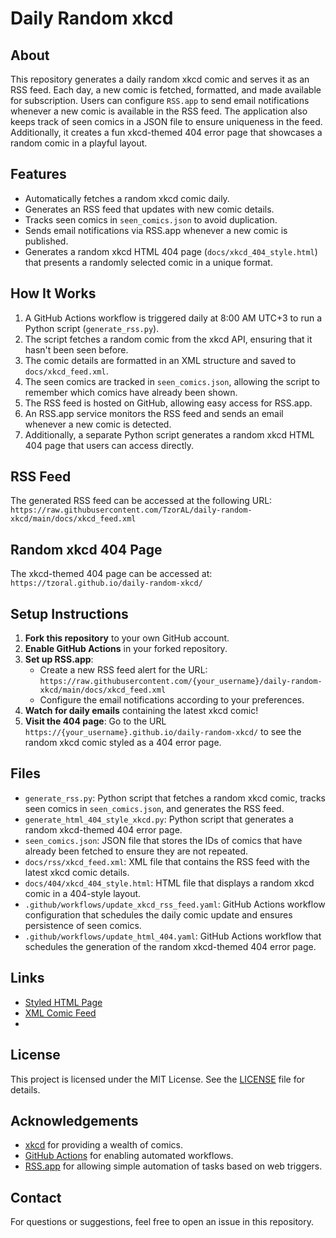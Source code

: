 # Daily Random xkcd

## About
This repository generates a daily random xkcd comic and serves it as an RSS feed. Each day, a new comic is fetched, formatted, and made available for subscription. Users can configure `RSS.app` to send email notifications whenever a new comic is available in the RSS feed. The application also keeps track of seen comics in a JSON file to ensure uniqueness in the feed. Additionally, it creates a fun xkcd-themed 404 error page that showcases a random comic in a playful layout.

## Features
- Automatically fetches a random xkcd comic daily.
- Generates an RSS feed that updates with new comic details.
- Tracks seen comics in `seen_comics.json` to avoid duplication.
- Sends email notifications via RSS.app whenever a new comic is published.
- Generates a random xkcd HTML 404 page (`docs/xkcd_404_style.html`) that presents a randomly selected comic in a unique format.

## How It Works
1. A GitHub Actions workflow is triggered daily at 8:00 AM UTC+3 to run a Python script (`generate_rss.py`).
2. The script fetches a random comic from the xkcd API, ensuring that it hasn't been seen before.
3. The comic details are formatted in an XML structure and saved to `docs/xkcd_feed.xml`.
4. The seen comics are tracked in `seen_comics.json`, allowing the script to remember which comics have already been shown.
5. The RSS feed is hosted on GitHub, allowing easy access for RSS.app.
6. An RSS.app service monitors the RSS feed and sends an email whenever a new comic is detected.
7. Additionally, a separate Python script generates a random xkcd HTML 404 page that users can access directly.

## RSS Feed
The generated RSS feed can be accessed at the following URL: `https://raw.githubusercontent.com/TzorAL/daily-random-xkcd/main/docs/xkcd_feed.xml`

## Random xkcd 404 Page
The xkcd-themed 404 page can be accessed at: `https://tzoral.github.io/daily-random-xkcd/`

## Setup Instructions
1. **Fork this repository** to your own GitHub account.
2. **Enable GitHub Actions** in your forked repository.
3. **Set up RSS.app**:
   - Create a new RSS feed alert for the URL: `https://raw.githubusercontent.com/{your_username}/daily-random-xkcd/main/docs/xkcd_feed.xml`
   - Configure the email notifications according to your preferences.
4. **Watch for daily emails** containing the latest xkcd comic!
5. **Visit the 404 page**: Go to the URL `https://{your_username}.github.io/daily-random-xkcd/` to see the random xkcd comic styled as a 404 error page.

## Files
- `generate_rss.py`: Python script that fetches a random xkcd comic, tracks seen comics in `seen_comics.json`, and generates the RSS feed.
- `generate_html_404_style_xkcd.py`: Python script that generates a random xkcd-themed 404 error page.
- `seen_comics.json`: JSON file that stores the IDs of comics that have already been fetched to ensure they are not repeated.
- `docs/rss/xkcd_feed.xml`: XML file that contains the RSS feed with the latest xkcd comic details.
- `docs/404/xkcd_404_style.html`: HTML file that displays a random xkcd comic in a 404-style layout.
- `.github/workflows/update_xkcd_rss_feed.yaml`: GitHub Actions workflow configuration that schedules the daily comic update and ensures persistence of seen comics.
- `.github/workflows/update_html_404.yaml`: GitHub Actions workflow that schedules the generation of the random xkcd-themed 404 error page.

## Links

- [Styled HTML Page](https://tzoral.github.io/daily-random-xkcd/404/)
- [XML Comic Feed](https://tzoral.github.io/daily-random-xkcd/rss/xkcd_feed.xml)
- 
## License
This project is licensed under the MIT License. See the [LICENSE](LICENSE) file for details.

## Acknowledgements
- [xkcd](https://xkcd.com/) for providing a wealth of comics.
- [GitHub Actions](https://docs.github.com/en/actions) for enabling automated workflows.
- [RSS.app](https://rss.app/) for allowing simple automation of tasks based on web triggers.

## Contact
For questions or suggestions, feel free to open an issue in this repository.

